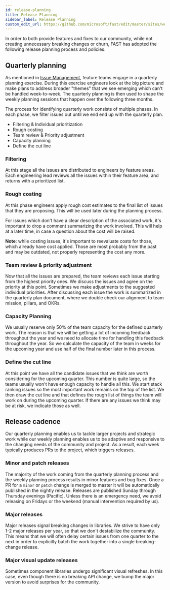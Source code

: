 ```yaml
---
id: release-planning
title: Release Planning
sidebar_label: Release Planning
custom_edit_url: https://github.com/microsoft/fast/edit/master/sites/website/src/docs/community/release-planning.md
---
```


In order to both provide features and fixes to our community, while not creating unnecessary breaking changes or churn, FAST has adopted the following release planning process and policies.

## Quarterly planning

As mentioned in [Issue Management](https://www.fast.design/docs/engineering/issue-management), feature teams engage in a quarterly planning exercise. During this exercise engineers look at the big picture and make plans to address broader "themes" that we see emerging which can't be handled week-to-week. The quarterly planning is then used to shape the weekly planning sessions that happen over the following three months. 

The process for identifying quarterly work consists of multiple phases. In each phase, we filter issues out until we end end up with the quarterly plan.

- Filtering & Individual prioritization
- Rough costing
- Team review & Priority adjustment
- Capacity planning
- Define the cut line

### Filtering

At this stage all the issues are distributed to engineers by feature areas. Each engineering lead reviews all the issues within their feature area, and returns with a prioritized list.

### Rough costing

At this phase engineers apply rough cost estimates to the final list of issues that they are proposing. This will be used later during the planning process.

For issues which don't have a clear description of the associated work, it's important to drop a comment summarizing the work involved. This will help at a later time, in case a question about the cost will be raised.

**Note**: while costing issues, it's important to reevaluate costs for those, which already have cost applied. Those are most probably from the past and may be outdated, not properly representing the cost any more.

### Team review & priority adjustment

Now that all the issues are prepared, the team reviews each issue starting from the highest priority ones. We discuss the issues and agree on the priority at this point. Sometimes we make adjustments to the suggested individual priorities. After discussing each issue the work is summarized in the quarterly plan document, where we double check our alignment to team mission, pillars, and OKRs.

### Capacity Planning

We usually reserve only 50% of the team capacity for the defined quarterly work. The reason is that we will be getting a lot of incoming feedback throughout the year and we need to allocate time for handling this feedback throughout the year. So we calculate the capacity of the team in weeks for the upcoming year and use half of the final number later in this process.

### Define the cut line

At this point we have all the candidate issues that we think are worth considering for the upcoming quarter. This number is quite large, so the teams usually won't have enough capacity to handle all this.
We start stack ranking issues so the most important work remains on the top of the list. We then draw the cut line and that defines the rough list of things the team will work on during the upcoming quarter. If there are any issues we think may be at risk, we indicate those as well.

## Release cadence

Our quarterly planning enables us to tackle larger projects and strategic work while our weekly planning enables us to be adaptive and responsive to the changing needs of the community and project. As a result, each week typically produces PRs to the project, which triggers releases.

### Minor and patch releases

The majority of the work coming from the quarterly planning process and the weekly planning process results in minor features and bug fixes. Once a PR for a `minor` or `patch` change is merged to master it will be automatically published in the nightly release. Releases are published Sunday through Thursday evenings (Pacific). Unless there is an emergency need, we avoid releasing on Fridays or the weekend (manual intervention required by us).

### Major releases

Major releases signal breaking changes in libraries. We strive to have only 1-2 major releases per year, so that we don't destabilize the community. This means that we will often delay certain issues from one quarter to the next in order to explicitly batch the work together into a single breaking-change release. 

### Major visual update releases

Sometimes component libraries undergo significant visual refreshes. In this case, even though there is no breaking API change, we bump the major version to avoid surprises for the community.
